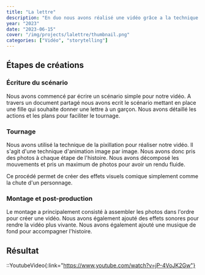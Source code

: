 ```yaml
---
title: "La lettre"
description: "En duo nous avons réalisé une vidéo grâce a la technique de la pixillation. Nous avons créé un scénario et des personnages pour raconter une petite histoire."
year: "2023"
date: "2023-06-15"
cover: "/img/projects/lalettre/thumbnail.png"
categories: ["Vidéo", "storytelling"]
---
```


## Étapes de créations

### Écriture du scénario

Nous avons commencé par écrire un scénario simple pour notre vidéo. A travers un document partagé nous avons ecrit le scénario mettant en place une fille qui souhaite donner une lettre à un garçon. Nous avons détaillé les actions et les plans pour faciliter le tournage.

### Tournage

Nous avons utilisé la technique de la pixillation pour réaliser notre vidéo. Il s'agit d'une technique d'animation image par image. Nous avons donc pris des photos à chaque étape de l'histoire. Nous avons décomposé les mouvements et pris un maximum de photos pour avoir un rendu fluide.

Ce procédé permet de créer des effets visuels comique simplement comme la chute d'un personnage. 

### Montage et post-production

Le montage a principalement consisté à assembler les photos dans l'ordre pour créer une vidéo. Nous avons également ajouté des effets sonores pour rendre la vidéo plus vivante. Nous avons également ajouté une musique de fond pour accompagner l'histoire.

## Résultat

::YoutubeVideo{:link="https://www.youtube.com/watch?v=jP-4VoJK2Gw"}
